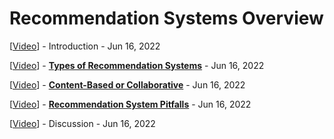 # Recommendation Systems Overview

[<a class="reference external" href="https://www.youtube.com/watch?v=NrVHAPbA5gw" target="_blank">Video</a>] - Introduction - Jun 16, 2022

[<a class="reference external" href="https://www.youtube.com/watch?v=HA7Zza5-chI" target="_blank">Video</a>] - **[Types of Recommendation Systems](types_of_recommendation_systems.md)** - Jun 16, 2022

[<a class="reference external" href="https://www.youtube.com/watch?v=l-ieLZoUaKI" target="_blank">Video</a>] - **[Content-Based or Collaborative](content_based_or_collaborative.md)** - Jun 16, 2022

[<a class="reference external" href="https://www.youtube.com/watch?v=a9o_6S-d_G8" target="_blank">Video</a>] - **[Recommendation System Pitfalls](recommendation_system_pitfalls.md)** - Jun 16, 2022

[<a class="reference external" href="https://www.youtube.com/watch?v=_VZlLKufhOM" target="_blank">Video</a>] - Discussion - Jun 16, 2022
